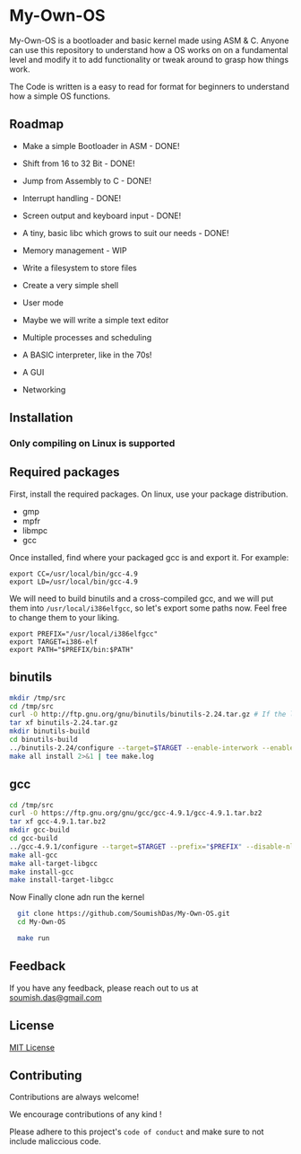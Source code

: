 
# My-Own-OS

My-Own-OS is a bootloader and basic kernel made using ASM & C. Anyone can use this repository to understand how a OS works on
on a fundamental level and modify it to add functionality or tweak around to grasp how things work.

The Code is written is a easy to read for format for beginners to understand how a simple OS functions.

## Roadmap

- Make a simple Bootloader in ASM - DONE!

- Shift from 16 to 32 Bit - DONE!

- Jump from Assembly to C - DONE!

- Interrupt handling - DONE!
- Screen output and keyboard input - DONE!
- A tiny, basic libc which grows to suit our needs - DONE!
- Memory management - WIP
- Write a filesystem to store files
- Create a very simple shell
- User mode
- Maybe we will write a simple text editor
- Multiple processes and scheduling
- A BASIC interpreter, like in the 70s!
- A GUI
- Networking

## Installation

### Only compiling on Linux is supported

Required packages
-----------------

First, install the required packages. On linux, use your package distribution.

- gmp
- mpfr
- libmpc
- gcc 

Once installed, find where your packaged gcc is and export it. For example:

```
export CC=/usr/local/bin/gcc-4.9
export LD=/usr/local/bin/gcc-4.9
```

We will need to build binutils and a cross-compiled gcc, and we will put them into `/usr/local/i386elfgcc`, so
let's export some paths now. Feel free to change them to your liking.

```
export PREFIX="/usr/local/i386elfgcc"
export TARGET=i386-elf
export PATH="$PREFIX/bin:$PATH"
```

binutils
--------


```sh
mkdir /tmp/src
cd /tmp/src
curl -O http://ftp.gnu.org/gnu/binutils/binutils-2.24.tar.gz # If the link 404's, look for a more recent version
tar xf binutils-2.24.tar.gz
mkdir binutils-build
cd binutils-build
../binutils-2.24/configure --target=$TARGET --enable-interwork --enable-multilib --disable-nls --disable-werror --prefix=$PREFIX 2>&1 | tee configure.log
make all install 2>&1 | tee make.log
```

gcc
---
```sh
cd /tmp/src
curl -O https://ftp.gnu.org/gnu/gcc/gcc-4.9.1/gcc-4.9.1.tar.bz2
tar xf gcc-4.9.1.tar.bz2
mkdir gcc-build
cd gcc-build
../gcc-4.9.1/configure --target=$TARGET --prefix="$PREFIX" --disable-nls --disable-libssp --enable-languages=c --without-headers
make all-gcc 
make all-target-libgcc 
make install-gcc 
make install-target-libgcc 
```

Now Finally clone adn run the kernel
```bash
  git clone https://github.com/SoumishDas/My-Own-OS.git
  cd My-Own-OS

  make run
```

## Feedback

If you have any feedback, please reach out to us at soumish.das@gmail.com


## License

[MIT License](https://choosealicense.com/licenses/mit/)


## Contributing

Contributions are always welcome!

We encourage contributions of any kind !

Please adhere to this project's `code of conduct` and make sure to not include maliccious code.




